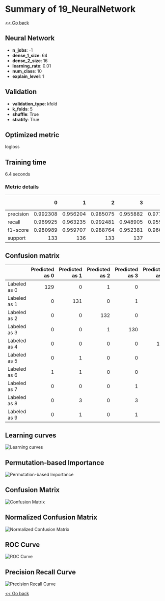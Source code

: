 # Summary of 19_NeuralNetwork

[<< Go back](../README.md)


## Neural Network
- **n_jobs**: -1
- **dense_1_size**: 64
- **dense_2_size**: 16
- **learning_rate**: 0.01
- **num_class**: 10
- **explain_level**: 1

## Validation
 - **validation_type**: kfold
 - **k_folds**: 5
 - **shuffle**: True
 - **stratify**: True

## Optimized metric
logloss

## Training time

6.4 seconds

### Metric details
|           |          0 |          1 |          2 |          3 |          4 |          5 |          6 |          7 |          8 |          9 |   accuracy |   macro avg |   weighted avg |   logloss |
|:----------|-----------:|-----------:|-----------:|-----------:|-----------:|-----------:|-----------:|-----------:|-----------:|-----------:|-----------:|------------:|---------------:|----------:|
| precision |   0.992308 |   0.956204 |   0.985075 |   0.955882 |   0.977444 |   0.927536 |   0.963504 |   0.963235 |   0.902985 |   0.931818 |   0.955457 |    0.955599 |       0.955654 |   0.15857 |
| recall    |   0.969925 |   0.963235 |   0.992481 |   0.948905 |   0.955882 |   0.941176 |   0.970588 |   0.977612 |   0.923664 |   0.911111 |   0.955457 |    0.955458 |       0.955457 |   0.15857 |
| f1-score  |   0.980989 |   0.959707 |   0.988764 |   0.952381 |   0.966543 |   0.934307 |   0.967033 |   0.97037  |   0.913208 |   0.921348 |   0.955457 |    0.955465 |       0.955492 |   0.15857 |
| support   | 133        | 136        | 133        | 137        | 136        | 136        | 136        | 134        | 131        | 135        |   0.955457 | 1347        |    1347        |   0.15857 |


## Confusion matrix
|              |   Predicted as 0 |   Predicted as 1 |   Predicted as 2 |   Predicted as 3 |   Predicted as 4 |   Predicted as 5 |   Predicted as 6 |   Predicted as 7 |   Predicted as 8 |   Predicted as 9 |
|:-------------|-----------------:|-----------------:|-----------------:|-----------------:|-----------------:|-----------------:|-----------------:|-----------------:|-----------------:|-----------------:|
| Labeled as 0 |              129 |                0 |                1 |                0 |                1 |                0 |                2 |                0 |                0 |                0 |
| Labeled as 1 |                0 |              131 |                0 |                1 |                0 |                1 |                1 |                0 |                2 |                0 |
| Labeled as 2 |                0 |                0 |              132 |                0 |                0 |                0 |                0 |                0 |                1 |                0 |
| Labeled as 3 |                0 |                0 |                1 |              130 |                0 |                1 |                0 |                0 |                3 |                2 |
| Labeled as 4 |                0 |                0 |                0 |                0 |              130 |                1 |                0 |                2 |                2 |                1 |
| Labeled as 5 |                0 |                1 |                0 |                0 |                1 |              128 |                2 |                0 |                0 |                4 |
| Labeled as 6 |                1 |                1 |                0 |                0 |                0 |                1 |              132 |                0 |                1 |                0 |
| Labeled as 7 |                0 |                0 |                0 |                1 |                1 |                0 |                0 |              131 |                1 |                0 |
| Labeled as 8 |                0 |                3 |                0 |                3 |                0 |                2 |                0 |                0 |              121 |                2 |
| Labeled as 9 |                0 |                1 |                0 |                1 |                0 |                4 |                0 |                3 |                3 |              123 |

## Learning curves
![Learning curves](learning_curves.png)

## Permutation-based Importance
![Permutation-based Importance](permutation_importance.png)
## Confusion Matrix

![Confusion Matrix](confusion_matrix.png)


## Normalized Confusion Matrix

![Normalized Confusion Matrix](confusion_matrix_normalized.png)


## ROC Curve

![ROC Curve](roc_curve.png)


## Precision Recall Curve

![Precision Recall Curve](precision_recall_curve.png)



[<< Go back](../README.md)
